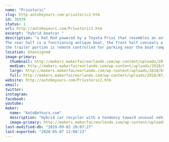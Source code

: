 ```yaml
---
name: "Priustoric"
slug: http-autobeyours-com-priustoric2-htm
id: 36939
status: 1
url: http://autobeyours.com/Priustoric2.htm
excerpt: "hybrid boatcar "
description: "a Rat Rod powered by a Toyota Prius that resembles an antique Chris Craft.
The rear half is a functioning antique boat, the front half conceals a front wheel drive Hybrid motor.
the trailer portion is remote controlled for parking near the boat ramp."
location: Unassigned
image-primary:
  thumbnail: http://makers.makerfaireorlando.com/wp-content/uploads/2018/07/20180707_125319-150x150.jpg
  medium: http://makers.makerfaireorlando.com/wp-content/uploads/2018/07/20180707_125319-300x169.jpg
  large: http://makers.makerfaireorlando.com/wp-content/uploads/2018/07/20180707_125319-1024x576.jpg
  full: http://makers.makerfaireorlando.com/wp-content/uploads/2018/07/20180707_125319.jpg
website: http://autobeyours.com/Priustoric2.htm
email: 
twitter: 
instagram: 
facebook: 
youtube: 
maker:
  name: "AutoBeYours.com"
  description: "Hybrid car recycler with a tendency toward unusual vehicle design. "
  image-primary: http://makers.makerfaireorlando.com/wp-content/uploads/2018/07/I-think-this-is-the-one-edit-1024x859.jpg
last-modified-db: "2019-09-02 20:07:27"
last-exported: "2020-05-07 12:08:23"
---
```

